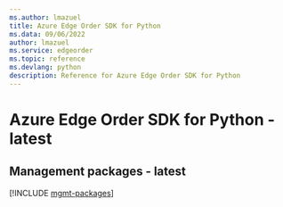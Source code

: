 ```yaml
---
ms.author: lmazuel
title: Azure Edge Order SDK for Python
ms.data: 09/06/2022
author: lmazuel
ms.service: edgeorder
ms.topic: reference
ms.devlang: python
description: Reference for Azure Edge Order SDK for Python
---
```

# Azure Edge Order SDK for Python - latest

## Management packages - latest
[!INCLUDE [mgmt-packages](edge-order-mgmt-index.md)]